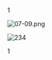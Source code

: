 1

![07-09.png]( http://154.37.212.149:9999/pic/home/bl/img/U1/images/07-09.png)

![234]( http://154.37.212.149:9999/pic/home/bl/img/U1/image/07-010.png)

1